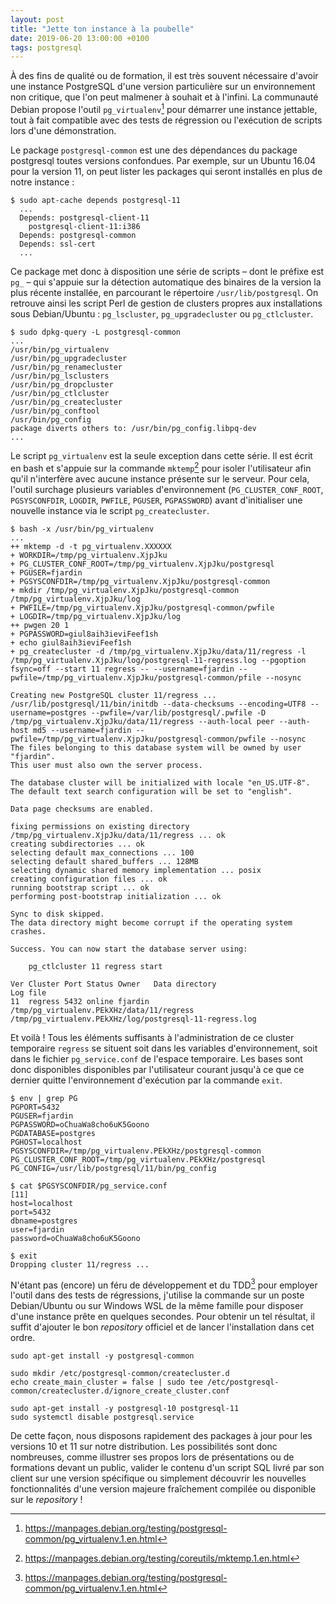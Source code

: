 ```yaml
---
layout: post
title: "Jette ton instance à la poubelle"
date: 2019-06-20 13:00:00 +0100
tags: postgresql
---
```


À des fins de qualité ou de formation, il est très souvent nécessaire d'avoir une instance PostgreSQL d'une version particulière sur un environnement non critique, que l'on peut malmener à souhait et à l'infini. La communauté Debian propose l'outil `pg_virtualenv`[^1] pour démarrer une instance jettable, tout à fait compatible avec des tests de régression ou l'exécution de scripts lors d'une démonstration. 

[^1]: https://manpages.debian.org/testing/postgresql-common/pg_virtualenv.1.en.html
<!--more-->

Le package `postgresql-common` est une des dépendances du package postgresql toutes versions confondues. Par exemple, sur un Ubuntu 16.04 pour la version 11, on peut lister les packages qui seront installés en plus de notre instance :

```text
$ sudo apt-cache depends postgresql-11
  ...
  Depends: postgresql-client-11
    postgresql-client-11:i386
  Depends: postgresql-common
  Depends: ssl-cert
  ...
```

Ce package met donc à disposition une série de scripts – dont le préfixe est `pg_` – qui s'appuie sur la détection automatique des binaires de la version la plus récente installée, en parcourant le répertoire `/usr/lib/postgresql`. On retrouve ainsi les script Perl de gestion de clusters propres aux installations sous Debian/Ubuntu : `pg_lscluster`, `pg_upgradecluster` ou `pg_ctlcluster`.

```text
$ sudo dpkg-query -L postgresql-common
...
/usr/bin/pg_virtualenv
/usr/bin/pg_upgradecluster
/usr/bin/pg_renamecluster
/usr/bin/pg_lsclusters
/usr/bin/pg_dropcluster
/usr/bin/pg_ctlcluster
/usr/bin/pg_createcluster
/usr/bin/pg_conftool
/usr/bin/pg_config
package diverts others to: /usr/bin/pg_config.libpq-dev
...
```

Le script `pg_virtualenv` est la seule exception dans cette série. Il est écrit en bash et s'appuie sur la commande `mktemp`[^2] pour isoler l'utilisateur afin qu'il n'interfère avec aucune instance présente sur le serveur. Pour cela, l'outil surchage plusieurs variables d'environnement (`PG_CLUSTER_CONF_ROOT`, `PGSYSCONFDIR`, `LOGDIR`, `PWFILE`, `PGUSER`, `PGPASSWORD`) avant d'initialiser une nouvelle instance via le script `pg_createcluster`.

[^2]: https://manpages.debian.org/testing/coreutils/mktemp.1.en.html

```text
$ bash -x /usr/bin/pg_virtualenv
...
++ mktemp -d -t pg_virtualenv.XXXXXX 
+ WORKDIR=/tmp/pg_virtualenv.XjpJku
+ PG_CLUSTER_CONF_ROOT=/tmp/pg_virtualenv.XjpJku/postgresql
+ PGUSER=fjardin
+ PGSYSCONFDIR=/tmp/pg_virtualenv.XjpJku/postgresql-common
+ mkdir /tmp/pg_virtualenv.XjpJku/postgresql-common /tmp/pg_virtualenv.XjpJku/log
+ PWFILE=/tmp/pg_virtualenv.XjpJku/postgresql-common/pwfile
+ LOGDIR=/tmp/pg_virtualenv.XjpJku/log
++ pwgen 20 1
+ PGPASSWORD=giul8aih3ieviFeef1sh
+ echo giul8aih3ieviFeef1sh
+ pg_createcluster -d /tmp/pg_virtualenv.XjpJku/data/11/regress -l /tmp/pg_virtualenv.XjpJku/log/postgresql-11-regress.log --pgoption fsync=off --start 11 regress -- --username=fjardin --pwfile=/tmp/pg_virtualenv.XjpJku/postgresql-common/pfile --nosync

Creating new PostgreSQL cluster 11/regress ...
/usr/lib/postgresql/11/bin/initdb --data-checksums --encoding=UTF8 --username=postgres --pwfile=/var/lib/postgresql/.pwfile -D /tmp/pg_virtualenv.XjpJku/data/11/regress --auth-local peer --auth-host md5 --username=fjardin --pwfile=/tmp/pg_virtualenv.XjpJku/postgresql-common/pwfile --nosync
The files belonging to this database system will be owned by user "fjardin".
This user must also own the server process.

The database cluster will be initialized with locale "en_US.UTF-8".
The default text search configuration will be set to "english".

Data page checksums are enabled.

fixing permissions on existing directory /tmp/pg_virtualenv.XjpJku/data/11/regress ... ok
creating subdirectories ... ok
selecting default max_connections ... 100
selecting default shared_buffers ... 128MB
selecting dynamic shared memory implementation ... posix
creating configuration files ... ok
running bootstrap script ... ok
performing post-bootstrap initialization ... ok

Sync to disk skipped.
The data directory might become corrupt if the operating system crashes.

Success. You can now start the database server using:

    pg_ctlcluster 11 regress start

Ver Cluster Port Status Owner   Data directory                            Log file
11  regress 5432 online fjardin /tmp/pg_virtualenv.PEkXHz/data/11/regress /tmp/pg_virtualenv.PEkXHz/log/postgresql-11-regress.log
```

Et voilà ! Tous les éléments suffisants à l'administration de ce cluster temporaire `regress` se situent soit dans les variables d'environnement, soit dans le fichier `pg_service.conf` de l'espace temporaire. Les bases sont donc disponibles disponibles par l'utilisateur courant jusqu'à ce que ce dernier quitte l'environnement d'exécution par la commande `exit`.

```text
$ env | grep PG
PGPORT=5432
PGUSER=fjardin
PGPASSWORD=oChuaWa8cho6uK5Goono
PGDATABASE=postgres
PGHOST=localhost
PGSYSCONFDIR=/tmp/pg_virtualenv.PEkXHz/postgresql-common
PG_CLUSTER_CONF_ROOT=/tmp/pg_virtualenv.PEkXHz/postgresql
PG_CONFIG=/usr/lib/postgresql/11/bin/pg_config

$ cat $PGSYSCONFDIR/pg_service.conf
[11]
host=localhost
port=5432
dbname=postgres
user=fjardin
password=oChuaWa8cho6uK5Goono

$ exit
Dropping cluster 11/regress ...
```

N'étant pas (encore) un féru de développement et du TDD[^1] pour employer l'outil dans des tests de régressions, j'utilise la commande sur un poste Debian/Ubuntu ou sur Windows WSL de la même famille pour disposer d'une instance prête en quelques secondes. Pour obtenir un tel résultat, il suffit d'ajouter le bon _repository_ officiel et de lancer l'installation dans cet ordre.

```text
sudo apt-get install -y postgresql-common

sudo mkdir /etc/postgresql-common/createcluster.d
echo create_main_cluster = false | sudo tee /etc/postgresql-common/createcluster.d/ignore_create_cluster.conf

sudo apt-get install -y postgresql-10 postgresql-11
sudo systemctl disable postgresql.service
```

De cette façon, nous disposons rapidement des packages à jour pour les versions 10 et 11 sur notre distribution. Les possibilités sont donc nombreuses, comme illustrer ses propos lors de présentations ou de formations devant un public, valider le contenu d'un script SQL livré par son client sur une version spécifique ou simplement découvrir les nouvelles fonctionnalités d'une version majeure fraîchement compilée ou disponible sur le _repository_ !

[^1]: https://fr.wikipedia.org/wiki/Test_driven_development